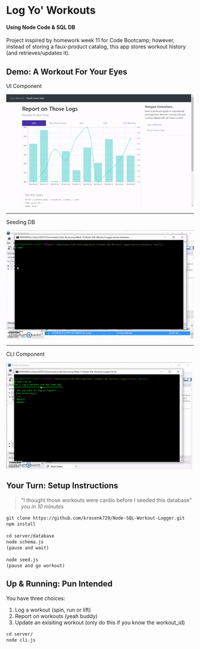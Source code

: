 # Log Yo' Workouts 
#### Using Node Code & SQL DB

Project inspired by homework week 11 for Code Bootcamp; however, instead of storing a faux-product catalog, this app stores workout history (and retrieves/updates it). 

## Demo: A Workout For Your Eyes

UI Component


![UI](/client/images/views.gif)

---

Seeding DB


![seed](/client/images/seed.gif)

---

CLI Component


![CLI](/client/images/cli.gif)


## Your Turn: Setup Instructions

> "I thought those workouts were cardio before I seeded this database"
> _you in 10 minutes_

```
git clone https://github.com/krosenk729/Node-SQL-Workout-Logger.git
npm install

cd server/database
node schema.js
(pause and wait)

node seed.js 
(pause and go workout)
```

## Up & Running: Pun Intended

You have three choices: 
1. Log a workout (spin, run or lift)
2. Report on workouts (yeah buddy)
3. Update an exisiting workout (only do this if you know the workout_id)

```
cd server/
node cli.js
```

